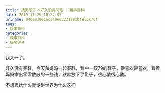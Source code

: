 ```yaml
---
title: 搞笑段子->好久没有买鞋 | 糗事百科
date: 2019-11-29 18:32:37
urlname: 046ee39016ca40e03231981bf86bc76f
tags: 
- 糗事百科
categories:
- 糗事百科
- 搞笑段子
---
```

我大一了。

好久没有买鞋，今天和妈妈一起买鞋，看中一双79的鞋子，很喜欢很喜欢，看着妈妈拿出零零散散的一些钱，默默放下了鞋子，很心酸很心酸。

不想表达什么就觉得世界为什么这样



